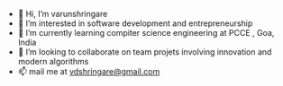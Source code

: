 - 👋 Hi, I’m varunshringare
- 👀 I’m interested in software development and entrepreneurship
- 🌱 I’m currently learning compiter science engineering at PCCE , Goa, India
- 💞️ I’m looking to collaborate on team projets involving innovation and modern algorithms
- 📫 mail me at vdshringare@gmail.com

<!---
varunshringare/varunshringare is a ✨ special ✨ repository because its `README.md` (this file) appears on your GitHub profile.
You can click the Preview link to take a look at your changes.
--->
